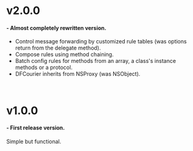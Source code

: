 # v2.0.0
#### - Almost completely rewritten version.
* Control message forwarding by customized rule tables (was options return from the delegate method).
* Compose rules using method chaining.
* Batch config rules for methods from an array, a class's instance methods or a protocol.
* DFCourier inherits from NSProxy (was NSObject).

<br />

#  v1.0.0
#### - First release version. 
Simple but functional.